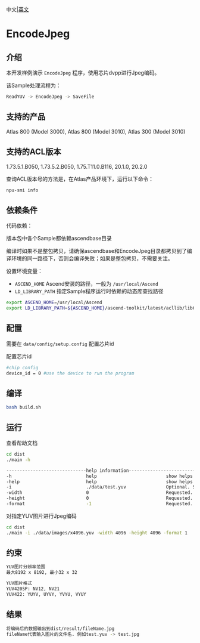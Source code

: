 中文|[英文](README.md)
# EncodeJpeg

## 介绍

本开发样例演示 `EncodeJpeg` 程序，使用芯片dvpp进行Jpeg编码。

该Sample处理流程为：
```bash
ReadYUV -> EncodeJpeg -> SaveFile
```

## 支持的产品

Atlas 800 (Model 3000), Atlas 800 (Model 3010), Atlas 300 (Model 3010)

## 支持的ACL版本

1.73.5.1.B050, 1.73.5.2.B050, 1.75.T11.0.B116, 20.1.0, 20.2.0

查询ACL版本号的方法是，在Atlas产品环境下，运行以下命令：
```bash
npu-smi info
```

## 依赖条件

代码依赖：

版本包中各个Sample都依赖ascendbase目录

编译时如果不是整包拷贝，请确保ascendbase和EncodeJpeg目录都拷贝到了编译环境的同一路径下，否则会编译失败；如果是整包拷贝，不需要关注。

设置环境变量：
*  `ASCEND_HOME`      Ascend安装的路径，一般为 `/usr/local/Ascend`
*  `LD_LIBRARY_PATH`  指定Sample程序运行时依赖的动态库查找路径

```bash
export ASCEND_HOME=/usr/local/Ascend
export LD_LIBRARY_PATH=${ASCEND_HOME}/ascend-toolkit/latest/acllib/lib64:$LD_LIBRARY_PATH
```

## 配置

需要在 `data/config/setup.config` 配置芯片id

配置芯片id
```bash
#chip config
device_id = 0 #use the device to run the program
```

## 编译
```bash
bash build.sh
```

## 运行
查看帮助文档
```bash
cd dist
./main -h

------------------------------help information------------------------------
-h                            help                          show helps
-help                         help                          show helps
-i                            ./data/test.yuv               Optional. Specify the input image, default: ./data/test.yuv
-width                        0                             Requested. Specify the width of input image
-height                       0                             Requested. Specify the height of input image
-format                       -1                            Requested. Specify the format of input image, {1:NV12, 2:NV21, 7:YUYV, 8:UYVY, 9:YVYU, 10:VYUY}
```

对指定YUV图片进行Jpeg编码
```bash
cd dist
./main -i ./data/images/x4096.yuv -width 4096 -height 4096 -format 1
```

## 约束
```bash
YUV图片分辨率范围
最大8192 x 8192, 最小32 x 32

YUV图片格式
YUV420SP: NV12, NV21
YUV422: YUYV, UYVY, YVYU, VYUY
```

## 结果
```bash
将编码后的数据输出到dist/result/fileName.jpg
fileName代表输入图片的文件名. 例如test.yuv -> test.jpg
```
